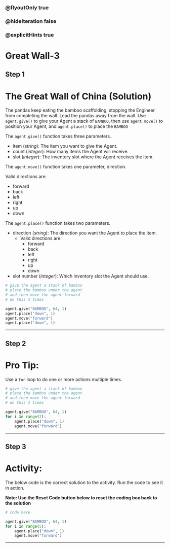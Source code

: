 ### @flyoutOnly true
### @hideIteration false
### @explicitHints true

# Great Wall-3

## Step 1
# The Great Wall of China (Solution)

The pandas keep eating the bamboo scaffolding, stopping the Engineer from completing the wall. Lead the pandas away from the wall. Use `agent.give()` to give your Agent a stack of `BAMBOO`, then use `agent.move()` to position your Agent, and `agent.place()` to place the `BAMBOO`

The `agent.give()` function takes three parameters.  

- item (*string*): The item you want to give the Agent.
- count (*integer*): How many items the Agent will receive.
- slot (*integer*): The inventory slot where the Agent receives the item.

The `agent.move()` function takes one parameter, direction.

Valid directions are: 
- forward
- back
- left
- right
- up
- down

The `agent.place()` function takes two parameters.  

- direction (*string*): The direction you want the Agent to place the item.
    - Valid directions are: 
        - forward
        - back
        - left
        - right
        - up
        - down
- slot number (*integer*): Which inventory slot the Agent should use.

```python
# give the agent a stack of bamboo
# place the bamboo under the agent
# and then move the agent forward
# do this 2 times

agent.give("BAMBOO", 64, 1)
agent.place("down", 1)
agent.move("forward")
agent.place("down", 1)
```

---

## Step 2
# Pro Tip:

Use a `for` loop to do one or more actions multiple times.

```python
# give the agent a stack of bamboo
# place the bamboo under the agent
# and then move the agent forward
# do this 2 times

agent.give("BAMBOO", 64, 1)
for i in range(2):
    agent.place("down", 1)
    agent.move("forward")
```

---

## Step 3
# Activity:

The below code is the correct solution to the activity. Run the code to see it in action.

**Note: Use the Reset Code button below to reset the coding box back to the solution**

```python
# code here

agent.give("BAMBOO", 64, 1)
for i in range(5):
    agent.place("down", 1)
    agent.move("forward")
```

---

